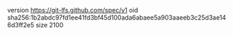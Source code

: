 version https://git-lfs.github.com/spec/v1
oid sha256:1b2abdc97fd1ee41fd3bf45d100ada6abaee5a903aaeeb3c25d3ae146d3ff2e5
size 2100
